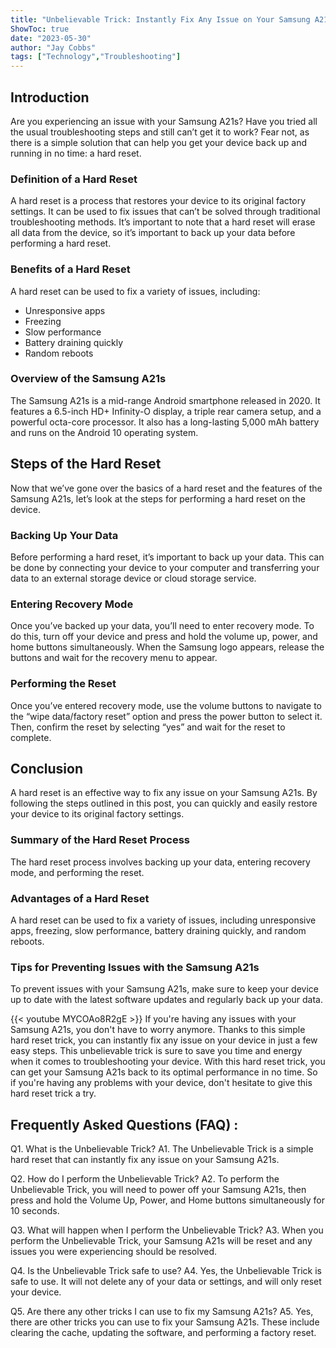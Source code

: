 ```yaml
---
title: "Unbelievable Trick: Instantly Fix Any Issue on Your Samsung A21s with This Simple Hard Reset!"
ShowToc: true 
date: "2023-05-30"
author: "Jay Cobbs" 
tags: ["Technology","Troubleshooting"]
---
```

## Introduction

Are you experiencing an issue with your Samsung A21s? Have you tried all the usual troubleshooting steps and still can’t get it to work? Fear not, as there is a simple solution that can help you get your device back up and running in no time: a hard reset.

### Definition of a Hard Reset

A hard reset is a process that restores your device to its original factory settings. It can be used to fix issues that can’t be solved through traditional troubleshooting methods. It’s important to note that a hard reset will erase all data from the device, so it’s important to back up your data before performing a hard reset.

### Benefits of a Hard Reset

A hard reset can be used to fix a variety of issues, including:

- Unresponsive apps 
- Freezing 
- Slow performance 
- Battery draining quickly 
- Random reboots

### Overview of the Samsung A21s

The Samsung A21s is a mid-range Android smartphone released in 2020. It features a 6.5-inch HD+ Infinity-O display, a triple rear camera setup, and a powerful octa-core processor. It also has a long-lasting 5,000 mAh battery and runs on the Android 10 operating system.

## Steps of the Hard Reset

Now that we’ve gone over the basics of a hard reset and the features of the Samsung A21s, let’s look at the steps for performing a hard reset on the device. 

### Backing Up Your Data

Before performing a hard reset, it’s important to back up your data. This can be done by connecting your device to your computer and transferring your data to an external storage device or cloud storage service.

### Entering Recovery Mode

Once you’ve backed up your data, you’ll need to enter recovery mode. To do this, turn off your device and press and hold the volume up, power, and home buttons simultaneously. When the Samsung logo appears, release the buttons and wait for the recovery menu to appear.

### Performing the Reset

Once you’ve entered recovery mode, use the volume buttons to navigate to the “wipe data/factory reset” option and press the power button to select it. Then, confirm the reset by selecting “yes” and wait for the reset to complete.

## Conclusion

A hard reset is an effective way to fix any issue on your Samsung A21s. By following the steps outlined in this post, you can quickly and easily restore your device to its original factory settings. 

### Summary of the Hard Reset Process

The hard reset process involves backing up your data, entering recovery mode, and performing the reset. 

### Advantages of a Hard Reset

A hard reset can be used to fix a variety of issues, including unresponsive apps, freezing, slow performance, battery draining quickly, and random reboots.

### Tips for Preventing Issues with the Samsung A21s

To prevent issues with your Samsung A21s, make sure to keep your device up to date with the latest software updates and regularly back up your data.

{{< youtube MYCOAo8R2gE >}} 
If you're having any issues with your Samsung A21s, you don't have to worry anymore. Thanks to this simple hard reset trick, you can instantly fix any issue on your device in just a few easy steps. This unbelievable trick is sure to save you time and energy when it comes to troubleshooting your device. With this hard reset trick, you can get your Samsung A21s back to its optimal performance in no time. So if you're having any problems with your device, don't hesitate to give this hard reset trick a try.

## Frequently Asked Questions (FAQ) :
Q1. What is the Unbelievable Trick?
A1. The Unbelievable Trick is a simple hard reset that can instantly fix any issue on your Samsung A21s.

Q2. How do I perform the Unbelievable Trick?
A2. To perform the Unbelievable Trick, you will need to power off your Samsung A21s, then press and hold the Volume Up, Power, and Home buttons simultaneously for 10 seconds.

Q3. What will happen when I perform the Unbelievable Trick?
A3. When you perform the Unbelievable Trick, your Samsung A21s will be reset and any issues you were experiencing should be resolved.

Q4. Is the Unbelievable Trick safe to use?
A4. Yes, the Unbelievable Trick is safe to use. It will not delete any of your data or settings, and will only reset your device.

Q5. Are there any other tricks I can use to fix my Samsung A21s?
A5. Yes, there are other tricks you can use to fix your Samsung A21s. These include clearing the cache, updating the software, and performing a factory reset.


